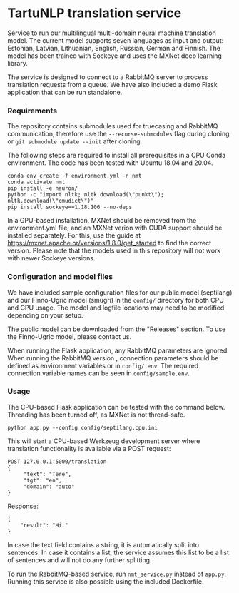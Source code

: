 # TartuNLP translation service
Service to run our multilingual multi-domain neural machine translation model. The current model supports seven
 languages as input and output: Estonian, Latvian, Lithuanian, English, Russian, German and Finnish. The
  model has been trained with Sockeye and uses the MXNet deep learning library.
 
The service is designed to connect to a RabbitMQ server to process translation requests from a queue. We have also
 included a demo Flask application that can be run standalone.

### Requirements
The repository contains submodules used for truecasing and RabbitMQ communication, 
therefore use the `--recurse-submodules` flag during cloning or `git submodule update --init` after cloning.

The following steps are required to install all prerequisites in a CPU Conda environment. The code has been tested
 with Ubuntu 18.04 and 20.04.
```
conda env create -f environment.yml -n nmt
conda activate nmt
pip install -e nauron/
python -c "import nltk; nltk.download(\"punkt\"); nltk.download(\"cmudict\")"
pip install sockeye==1.18.106 --no-deps
```

In a GPU-based installation, MXNet should be removed from the environment.yml file, and an MXNet verion with CUDA
 support should be installed separately. For this, use the guide at https://mxnet.apache.or/versions/1.8.0/get_started to find the correct version. Please note that the models used in this repository will not work with
  newer Sockeye versions.

### Configuration and model files
We have included sample configuration files for our public model (septilang) and our Finno-Ugric model
 (smugri) in the `config/` directory for both CPU and GPU usage. The model and logfile locations may need to be
  modified depending on your setup.
  
The public model can be downloaded from the "Releases" section. To use the Finno-Ugric model, please contact us.
  
When running the Flask application, any RabbitMQ parameters are ignored. When running the RabbitMQ version
, connection parameters should be defined as environment variables or in `config/.env`. The required connection
 variable names can be seen in `config/sample.env`.
  
### Usage
The CPU-based Flask application can be tested with the command below. Threading has been turned off, as MXNet is
 not thread-safe.
```
python app.py --config config/septilang.cpu.ini
```
This will start a CPU-based Werkzeug development server where translation functionality is available via a POST request:
```
POST 127.0.0.1:5000/translation
{
     "text": "Tere",
     "tgt": "en",
     "domain": "auto"
}
```
Response:
```
{
    "result": "Hi."
}
```

In case the text field contains a string, it is automatically split into sentences. In case it contains a list, the
 service assumes this list to be a list of sentences and will not do any further splitting.
 
To run the RabbitMQ-based service, run `nmt_service.py` instead of `app.py`. Running this service is also possible using the included Dockerfile.
  

